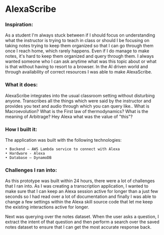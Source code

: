 # AlexaScribe
### Inspiration:
As a student I'm always stuck between if I should focus on understanding what the instructor is trying to teach in class or should I be focusing on taking notes trying to keep them organized so that I can go through them once I reach home, which rarely happens.
Even if I do manage to make notes, it's hard to keep them organized and query through them. I always wanted someone who I can ask anytime what was this topic about or what is that without having to resort to a browser. In the AI driven world and through availability of correct resources I was able to make AlexaScribe.


### What it does:
AlexaScribe integrates into the usual classroom setting without disturbing anyone.
Transcribes all the things which were said by the instructor and provides you text and audio through which you can query like..
What is Macroevolution?
What is the First law of thermodynamics?
What is the meaning of Arbitrage?
Hey Alexa what was the value of "this"?

### How I built it:
The application was built with the following technologies:

	• Backend – AWS Lambda service to connect with Alexa 
	• Hardware - Alexa
	• Database – DynamoDB
  


### Challenges I ran into:
As this prototype was built within 24 hours, there were a lot of challenges that I ran into. 
As I was creating a transcription application, I wanted to make sure that I can keep an Alexa session active for longer than a just few seconds so I had read over a lot of documentation and finally I was able to change a few settings within the Alexa skill source code that let me keep the existing interactions active for longer.

Next was querying over the notes dataset. When the user asks a question, I extract the intent of that question and then perform a search over the saved notes dataset to ensure that I can get the most accurate response back.
